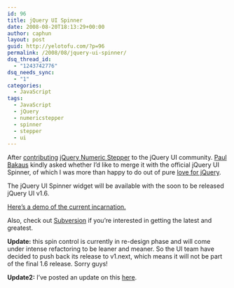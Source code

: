 ```yaml
---
id: 96
title: jQuery UI Spinner
date: 2008-08-20T18:13:29+00:00
author: caphun
layout: post
guid: http://yelotofu.com/?p=96
permalink: /2008/08/jquery-ui-spinner/
dsq_thread_id:
  - "1243742776"
dsq_needs_sync:
  - "1"
categories:
  - JavaScript
tags:
  - JavaScript
  - jQuery
  - numericstepper
  - spinner
  - stepper
  - ui
---
```

After [contributing](http://groups.google.com/group/jquery-ui/browse_thread/thread/693200c6d7934b6a) [jQuery Numeric Stepper](http://yelotofu.com/2008/07/jquery-numeric-stepper/) to the jQuery UI community. [Paul Bakaus](http://paulbakaus.com/?page_id=2) kindly asked whether I&#8217;d like to merge it with the official jQuery UI Spinner, of which I was more than happy to do out of pure [love for jQuery](http://yelotofu.com/2008/02/loving-jquery/).

The jQuery UI Spinner widget will be available with the soon to be released jQuery UI v1.6.

[Here&#8217;s a demo of the current incarnation.](http://yelotofu.com/labs/jquery/UI/spinner/spinner.html)

Also, check out [Subversion](http://docs.jquery.com/UI/Subversion) if you&#8217;re interested in getting the latest and greatest.

**Update:** this spin control is currently in re-design phase and will come under intense refactoring to be leaner and meaner. So the UI team have decided to push back its release to v1.next, which means it will not be part of the final 1.6 release. Sorry guys!

**Update2:** I&#8217;ve posted an update on this [here](http://yelotofu.com/2009/05/jquery-spinner-update/).